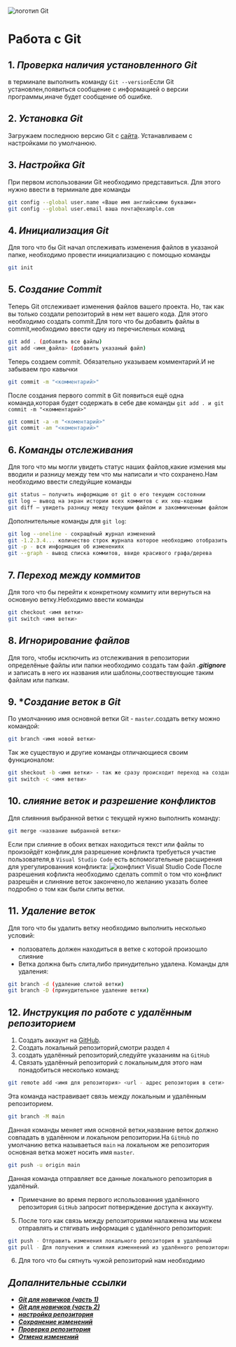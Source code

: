 ![логотип Git](17c86d4f862234bbc3a2f0a432a9f850.jpeg)
# Работа с Git
## 1. *Проверка наличия установленного Git*
в терминале выполнить команду `Git --version`Если Git установлен,появиться сообщение с информацией о версии программы,иначе будет сообщение об ошибке.
## 2. *Установка Git*
Загружаем последнюю версию Git с [сайта](https://git-scm.com/downloads). Устанавливаем с настройками по умолчанюю.
## 3. *Настройка Git*
При первом использовании Git необходимо представиться. Для этого нужно ввести в терминале две команды
```Bash
git config --global user.name «Ваше имя английскими буквами»
git config --global user.email ваша почта@example.com
```
## 4. *Инициализация Git* 
Для того что бы Git начал отслеживать изменения файлов в указаной папке, необходимо провести инициализацию с помощью команды
```Bash
git init
```
## 5. *Создание Commit*
Теперь Git отслеживает изменения файлов вашего проекта. Но, так как вы только создали репозиторий в нем нет вашего кода. Для этого необходимо создать commit.Для того что бы добавить файлы в commit,необходимо ввести одну из перечисленых команд
```Bash
git add . (добавить все файлы)
git add <имя_файла> (добавить указаный файл)
```
Теперь создаем commit. Обязательно указываем комментарий.И не забываем про кавычки
```Bash
git commit -m "<комментарий>"
```
После создания первого commit в Git появиться ещё одна команда,которая будет содержать в себе две команды `git add . и git commit -m "<комментарий>"`
```Bash
git commit -a -m "<коментарий>"
git commit -am "<коментарий>"
```
## 6. *Команды отслеживания*
Для того что мы могли увидеть статус наших файлов,какие измения мы вводили и разницу между тем что мы написали и что сохранено.Нам необходимо ввести следуйщие команды
```Bash
git status – получить информацию от git о его текущем состоянии
git log – вывод на экран истории всех коммитов с их хеш-кодами
git diff – увидеть разницу между текущим файлом и закоммиченным файлом
```
Дополнительные команды для `git log`:
```Bash
git log --oneline - сокращёный журнал изменений
git -1.2.3.4... количество строк журнала которое необходимо отобразить
git -p - вся информация об изменениях
git --graph - вывод списка коммитов, ввиде красивого графа/дерева
```
## 7. *Переход между коммитов*
Для того что бы перейти к конкретному коммиту или вернуться на основную ветку.Небходимо ввести команды
```Bash
git checkout <имя ветки> 
git switch <имя ветки>
```
## 8. *Игнорирование файлов*
Для того, чтобы исключить из отслеживания в репозитории определёные файлы или папки необходимо создать там файл ***.gitignore*** и записать в него их названия или шаблоны,соотвествующие таким файлам или папкам.
## 9. **Создание веток в Git*
 По умолчаннию имя основной ветки Git - `master`.создать ветку можно командой:
 ```Bash
git branch <имя новой ветки>
 ```
 Так же существую и другие команды отличающиеся своим функционалом:
 ```Bash
 git sheckout -b <имя ветки> - так же сразу происходит переход на созданую ветку
 git switch -c <имя ветви>
 ```
 ## 10. *слияние веток и разрешение конфликтов*
 Для слиянния выбранной ветки с текущей нужно выполнить команду:
 ```Bash
 git merge <название выбранной ветки>
 ```
 Если при слияние в обоих ветках  находиться текст или файлы то произойдёт конфлик,для разрешение конфликта требуеться участие пользователя,в `Visual Studio Code` есть вспомогательные расширения для урегулированния конфликта:
 ![конфликт Visual Studio Code ](image.png)
 После разрешения кофликта необходимо сделать commit о том что конфликт разрешён и слиняние веток закончено,по желанию указать более подробно о том как были слиты ветки.
 ## 11. *Удаление веток*
 Для того что бы удалить ветку необходимо выполнить несколько условий:
 * ползователь должен находиться в ветке с которой произошло слияние
 * Ветка должна быть слита,либо принудительно удалена.
 Команды для удаления:
 ```Bash
 git branch -d (удаление слитой ветки)
 git branch -D (принудительное удаление ветки)
 ```
 ## 12. *Инструкция по работе с удалённым репозиторием*
 1. Создать аккаунт на [GitHub](https://github.com/).
 2. Создать локальный репозиторий,смотри раздел `4`
 3. создать удалённый репозиторий,следуйте указаниям на `GitHub`
 4. Связать удалённый репозиторий с локальным,для этого нам понадобиться несколько команд:
 ```Bash
 git remote add <имя для репозитория> <url - адрес репозитория в сети>
 ```
 Эта команда настравивает связь между локальным и удалённым репозиторием.
 ```bash
 git branch -M main
 ```
 Данная команды меняет имя основной ветки,название веток должно совпадать в удалённом и локальном репозитории.На `GitHub` по умолчанию ветка называеться `main` на локальном же репозитория основная ветка может носить имя `master`.
 ```Bash
 git push -u origin main
 ```
 Данная команда отправляет все данные локального репозитория в удалёный.
 * Примечание во время первого использованния удалённого репозитория `GitHub` запросит потверждение доступа к аккаунту.
 5. После того как связь между репозиториями налаженна мы можем отправлять и стягивать информация с удалённого репозитория:
 ```Bash
 git push - Отправить изменения локального репозитория в удалённый
 git pull - Для получения и слияния изменнений из удалённого репозитория
 ```
 6. Для того что бы сятнуть чужой репозиторий нам необходимо
## *Допалнительные ссылки*
 * ___[Git для новичков (часть 1)](https://habr.com/ru/articles/541258/)___ 
* ___[Git для новичков (часть 2)](https://habr.com/ru/articles/542616/)___
* ___[настройка репозитория](https://www.atlassian.com/ru/git/tutorials/setting-up-a-repository)___
* ___[Сохранение изменений](https://www.atlassian.com/ru/git/tutorials/saving-changes)___
* ___[Проверка репозитория](https://www.atlassian.com/ru/git/tutorials/inspecting-a-repository)___
* ___[ Отмена изменений](https://www.atlassian.com/ru/git/tutorials/undoing-changes)___